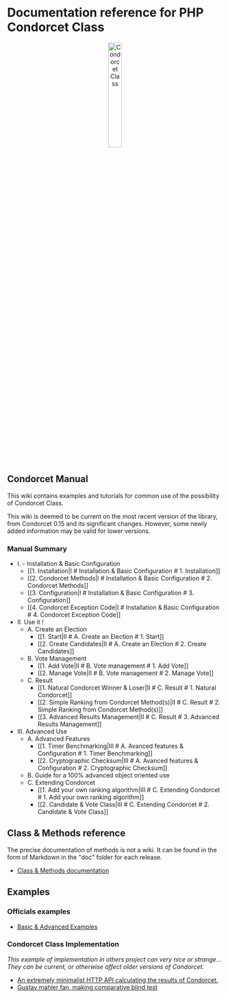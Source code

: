 # Documentation reference for PHP Condorcet Class

<p align="center">
  <img src="https://raw.githubusercontent.com/julien-boudry/Condorcet/master/condorcet-logo.png" alt="Condorcet Class" width="25%">
</p>   

## Condorcet Manual

This wiki contains examples and tutorials for common use of the possibility of Condorcet Class.   

This wiki is deemed to be current on the most recent version of the library, from Condorcet 0.15 and its significant changes. However, some newly added information may be valid for lower versions.  


### Manual Summary

* I. - Installation & Basic Configuration
  * [[1. Installation|I # Installation & Basic Configuration # 1. Installation]]
  * [[2. Condorcet Methods|I # Installation & Basic Configuration # 2. Condorcet Methods]]
  * [[3. Configuration|I # Installation & Basic Configuration # 3. Configuration]]
  * [[4. Condorcet Exception Code|I # Installation & Basic Configuration # 4. Condorcet Exception Code]]
* II. Use it !
  * A. Create an Election
     * [[1. Start|II # A. Create an Election # 1. Start]]
     * [[2. Create Candidates|II # A. Create an Election # 2. Create Candidates]]
  * B. Vote Management
     * [[1. Add Vote|II # B. Vote management # 1. Add Vote]]
     * [[2. Manage Vote|II # B. Vote management # 2. Manage Vote]]
  * C. Result
     * [[1. Natural Condorcet Winner & Loser|II # C. Result # 1. Natural Condorcet]]
     * [[2. Simple Ranking from Condorcet Method(s)|II # C. Result # 2. Simple Ranking from Condorcet Method(s)]]
     * [[3. Advanced Results Management|II # C. Result # 3. Advanced Results Management]]
* III. Advanced Use
  * A. Advanced Features
     * [[1. Timer Benchmarking|III # A. Avanced features & Configuration # 1. Timer Benchmarking]]
     * [[2. Cryptographic Checksum|III # A. Avanced features & Configuration # 2. Cryptographic Checksum]]
  * B. Guide for a 100% advanced object oriented use
  * C. Extending Condorcet
     * [[1. Add your own ranking algorithm|III # C. Extending Condorcet # 1. Add your own ranking algorithm]]
     * [[2. Candidate & Vote Class|III # C. Extending Condorcet # 2. Candidate & Vote Class]]


## Class & Methods reference

The precise documentation of methods is not a wiki. It can be found in the form of Markdown in the "doc" folder for each release.

* [Class & Methods documentation](https://github.com/julien-boudry/Condorcet/tree/master/doc)


## Examples

### Officials examples

* [Basic & Advanced Examples](https://github.com/julien-boudry/Condorcet/tree/master/example)


### Condorcet Class Implementation

_This example of implementation in others project can very nice or strange... They can be current, or otherwise affect older versions of Condorcet._   

* [An extremely minimalist HTTP API calculating the results of Condorcet.](https://github.com/julien-boudry/Condorcet_API)
* [Gustav mahler fan, making comparative blind test](https://github.com/julien-boudry/Mahler-S2-BlindTest-Condorcet)